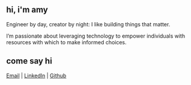 ## hi, i'm amy

Engineer by day, creator by night: I like building things that matter.

I’m passionate about leveraging technology to empower individuals with resources with which to make informed choices.

## come say hi

[Email](mailto:mail.for.loftus@gmail.com) | [LinkedIn](https://www.linkedin.com/in/aploftus/) | [Github](https://github.com/aploftus/)
